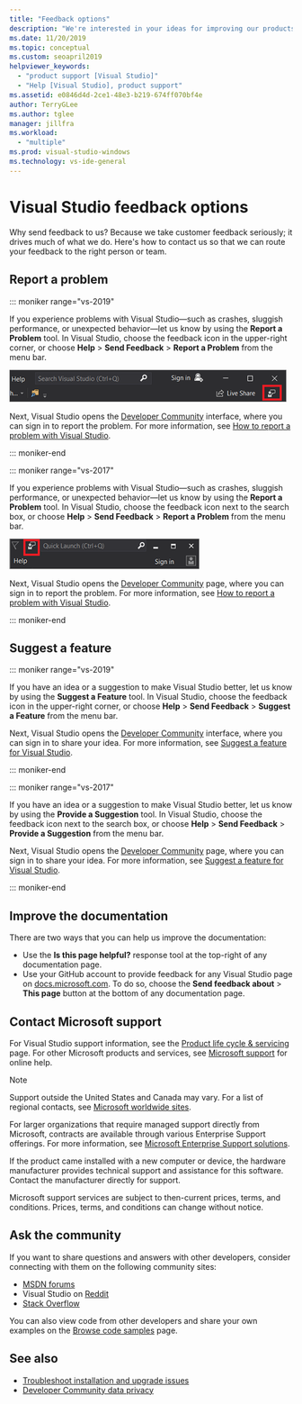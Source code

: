 ```yaml
---
title: "Feedback options"
description: "We're interested in your ideas for improving our products and documentation; here's how to send us feedback."
ms.date: 11/20/2019
ms.topic: conceptual
ms.custom: seoapril2019
helpviewer_keywords:
  - "product support [Visual Studio]"
  - "Help [Visual Studio], product support"
ms.assetid: e0846d4d-2ce1-48e3-b219-674ff070bf4e
author: TerryGLee
ms.author: tglee
manager: jillfra
ms.workload:
  - "multiple"
ms.prod: visual-studio-windows
ms.technology: vs-ide-general
---
```

# Visual Studio feedback options

Why send feedback to us? Because we take customer feedback seriously; it drives much of what we do. Here's how to contact us so that we can route your feedback to the right person or team.

## Report a problem

::: moniker range="vs-2019"

If you experience problems with Visual Studio&mdash;such as crashes, sluggish performance, or unexpected behavior&mdash;let us know by using the **Report a Problem** tool. In Visual Studio, choose the feedback icon in the upper-right corner, or choose **Help** > **Send Feedback** > **Report a Problem** from the menu bar.

![Send Feedback icon in the Visual Studio 2019 IDE](./media/vs-2019/send-feedback-icon.png)

Next, Visual Studio opens the [Developer Community](https://developercommunity.visualstudio.com) interface, where you can sign in to report the problem. For more information, see [How to report a problem with Visual Studio](how-to-report-a-problem-with-visual-studio.md).

::: moniker-end

::: moniker range="vs-2017"

If you experience problems with Visual Studio&mdash;such as crashes, sluggish performance, or unexpected behavior&mdash;let us know by using the **Report a Problem** tool. In Visual Studio, choose the feedback icon next to the search box, or choose **Help** > **Send Feedback** > **Report a Problem** from the menu bar.

![Send Feedback icon in the Visual Studio 2019 IDE](./media/send-feedback-icon.png)

Next, Visual Studio opens the [Developer Community](https://developercommunity.visualstudio.com) page, where you can sign in to report the problem. For more information, see [How to report a problem with Visual Studio](how-to-report-a-problem-with-visual-studio.md).

::: moniker-end

## Suggest a feature

::: moniker range="vs-2019"

If you have an idea or a suggestion to make Visual Studio better, let us know by using the **Suggest a Feature** tool. In Visual Studio, choose the feedback icon in the upper-right corner, or choose **Help** > **Send Feedback** > **Suggest a Feature** from the menu bar.

Next, Visual Studio opens the [Developer Community](https://developercommunity.visualstudio.com) interface, where you can sign in to share your idea. For more information, see [Suggest a feature for Visual Studio](suggest-a-feature.md).

::: moniker-end

::: moniker range="vs-2017"

If you have an idea or a suggestion to make Visual Studio better, let us know by using the **Provide a Suggestion** tool. In Visual Studio, choose the feedback icon next to the search box, or choose **Help** > **Send Feedback** > **Provide a Suggestion** from the menu bar.

Next, Visual Studio opens the [Developer Community](https://developercommunity.visualstudio.com) page, where you can sign in to share your idea. For more information, see [Suggest a feature for Visual Studio](suggest-a-feature.md).

::: moniker-end

## Improve the documentation

There are two ways that you can help us improve the documentation:

* Use the **Is this page helpful?** response tool at the top-right of any documentation page.
* Use your GitHub account to provide feedback for any Visual Studio page on [docs.microsoft.com](/visualstudio/). To do so, choose the **Send feedback about** > **This page** button at the bottom of any documentation page.

## Contact Microsoft support

For Visual Studio support information, see the [Product life cycle & servicing](/visualstudio/releases/2019/servicing/) page. For other Microsoft products and services, see [Microsoft support](https://go.microsoft.com/fwlink/?LinkID=99019) for online help.

> [!NOTE]
> Support outside the United States and Canada may vary. For a list of regional contacts, see [Microsoft worldwide sites](https://www.microsoft.com/worldwide/).

For larger organizations that require managed support directly from Microsoft, contracts are available through various Enterprise Support offerings. For more information, see [Microsoft Enterprise Support solutions](https://go.microsoft.com/fwlink/?LinkId=258223).

If the product came installed with a new computer or device, the hardware manufacturer provides technical support and assistance for this software. Contact the manufacturer directly for support.

Microsoft support services are subject to then-current prices, terms, and conditions. Prices, terms, and conditions can change without notice.

## Ask the community

If you want to share questions and answers with other developers, consider connecting with them on the following community sites:

* [MSDN forums](https://social.msdn.microsoft.com/Forums/home)
* Visual Studio on [Reddit](https://www.reddit.com/r/VisualStudio/)
* [Stack Overflow](https://stackoverflow.com/search?q=visual+studio+-code)

You can also view code from other developers and share your own examples on the [Browse code samples](/samples/browse/) page.

## See also

* [Troubleshoot installation and upgrade issues](../install/troubleshooting-installation-issues.md)
* [Developer Community data privacy](developer-community-privacy.md)
